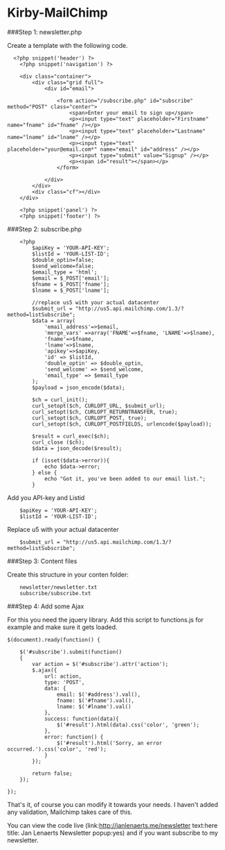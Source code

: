 Kirby-MailChimp
===============
###Step 1: newsletter.php

Create a template with the following code. 

      <?php snippet('header') ?>
    	<?php snippet('navigation') ?>
    
    	<div class="container">
    		<div class="grid full">
    			<div id="email">
    				
    				<form action="/subscribe.php" id="subscribe" method="POST" class="center">
    					<span>Enter your email to sign up</span>
    					<p><input type="text" placeholder="Firstname" name="fname" id="fname" /></p>
    					<p><input type="text" placeholder="Lastname" name="lname" id="lname" /></p>
    					<p><input type="text" placeholder="your@email.com*" name="email" id="address" /></p>
    					<p><input type="submit" value="Signup" /></p>
    					<p><span id="result"></span></p>
    				</form>
    				
    			</div>
    		</div>
    		<div class="cf"></div>
    	</div>
    
    	<?php snippet('panel') ?>
    	<?php snippet('footer') ?>

###Step 2: subscribe.php

      	<?php
      	    $apiKey = 'YOUR-API-KEY';
      	    $listId = 'YOUR-LIST-ID';
      	    $double_optin=false;
      	    $send_welcome=false;
      	    $email_type = 'html';
      	    $email = $_POST['email'];
      	    $fname = $_POST['fname'];
      	    $lname = $_POST['lname'];
      
      	    //replace us5 with your actual datacenter
      	    $submit_url = "http://us5.api.mailchimp.com/1.3/?method=listSubscribe";
      	    $data = array(
      	        'email_address'=>$email,
      	        'merge_vars' =>array('FNAME'=>$fname, 'LNAME'=>$lname), 
      	        'fname'=>$fname,
      	        'lname'=>$lname,
      	        'apikey'=>$apiKey,
      	        'id' => $listId,
      	        'double_optin' => $double_optin,
      	        'send_welcome' => $send_welcome,
      	        'email_type' => $email_type
      	    );
      	    $payload = json_encode($data);
      	     
      	    $ch = curl_init();
      	    curl_setopt($ch, CURLOPT_URL, $submit_url);
      	    curl_setopt($ch, CURLOPT_RETURNTRANSFER, true);
      	    curl_setopt($ch, CURLOPT_POST, true);
      	    curl_setopt($ch, CURLOPT_POSTFIELDS, urlencode($payload));
      	     
      	    $result = curl_exec($ch);
      	    curl_close ($ch);
      	    $data = json_decode($result);
      
      	    if (isset($data->error)){
      	        echo $data->error;
      	    } else {
      	        echo "Got it, you've been added to our email list.";
      	    }

Add you API-key and Listid

		$apiKey = 'YOUR-API-KEY';
	    $listId = 'YOUR-LIST-ID';

Replace u5 with your actual datacenter

	    $submit_url = "http://us5.api.mailchimp.com/1.3/?method=listSubscribe";

###Step 3: Content files

Create this structure in your conten folder:

		newsletter/newsletter.txt
		subscribe/subscribe.txt

###Step 4: Add some Ajax

For this you need the jquery library. Add this script to functions.js for example and make sure it gets loaded.

	$(document).ready(function() {

		$('#subscribe').submit(function()
		{
			var action = $('#subscribe').attr('action');
			$.ajax({
				url: action,
				type: 'POST',
				data: {
					email: $('#address').val(),
					fname: $('#fname').val(),
					lname: $('#lname').val()
				},
				success: function(data){
					$('#result').html(data).css('color', 'green');
				},
				error: function() {
					$('#result').html('Sorry, an error occurred.').css('color', 'red');
				}
			});	

			return false;						
		});

	});

That's it, of course you can modify it towards your needs. I haven't added any validation, Mailchimp takes care of this. 

You can view the code live (link:http://janlenaerts.me/newsletter text:here title: Jan Lenaerts Newsletter popup:yes) and if you want subscribe to my newsletter.
